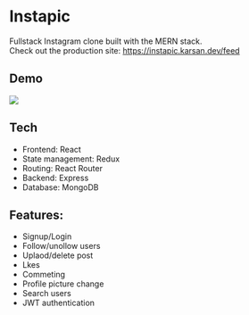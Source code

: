 # Instapic
Fullstack Instagram clone built with the MERN stack. 
<br/>
Check out the production site: https://instapic.karsan.dev/feed

## Demo
![](demo.gif)

## Tech
* Frontend: React
* State management: Redux
* Routing: React Router
* Backend: Express
* Database: MongoDB

## Features:
* Signup/Login
* Follow/unollow users
* Uplaod/delete post
* Lkes 
* Commeting 
* Profile picture change 
* Search users
* JWT authentication  

